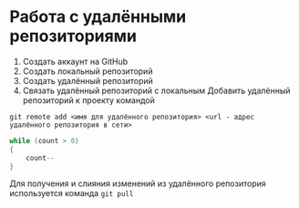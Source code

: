 # **Работа с удалёнными репозиториями**
1. Создать аккаунт на GitHub
2. Создать локальный репозиторий
3. Создать удалённый репозиторий
4. Связать удалённый репозиторий с локальным
Добавить удалённый репозиторий к проекту командой
```
git remote add <имя для удалённого репозитория> <url - адрес удалённого репозитория в сети>
```
```C#
while (count > 0)
{
    count--
}
```
Для получения и слияния изменений из удалённого репозитория используется команда `git pull`

